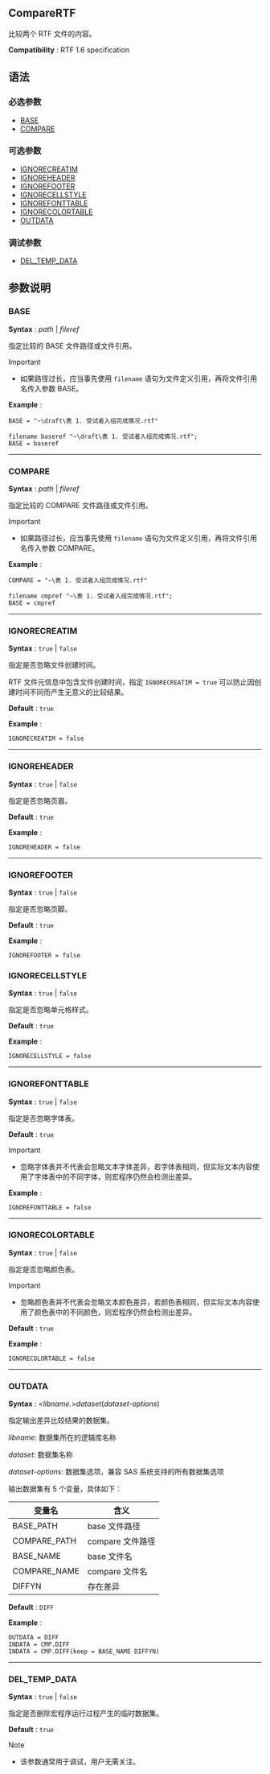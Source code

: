## CompareRTF

比较两个 RTF 文件的内容。

**Compatibility** : RTF 1.6 specification

## 语法

### 必选参数

- [BASE](#base)
- [COMPARE](#compare)

### 可选参数

- [IGNORECREATIM](#ignorecreatim)
- [IGNOREHEADER](#ignoreheader)
- [IGNOREFOOTER](#ignorefooter)
- [IGNORECELLSTYLE](#ignorecellstyle)
- [IGNOREFONTTABLE](#ignorefonttable)
- [IGNORECOLORTABLE](#ignorecolortable)
- [OUTDATA](#outdata)

### 调试参数

- [DEL_TEMP_DATA](#del_temp_data)

## 参数说明

### BASE

**Syntax** : _path_ | _fileref_

指定比较的 BASE 文件路径或文件引用。

> [!IMPORTANT]
>
> - 如果路径过长，应当事先使用 `filename` 语句为文件定义引用，再将文件引用名传入参数 BASE。

**Example** :

```sas
BASE = "~\draft\表 1. 受试者入组完成情况.rtf"
```

```sas
filename baseref "~\draft\表 1. 受试者入组完成情况.rtf";
BASE = baseref
```

---

### COMPARE

**Syntax** : _path_ | _fileref_

指定比较的 COMPARE 文件路径或文件引用。

> [!IMPORTANT]
>
> - 如果路径过长，应当事先使用 `filename` 语句为文件定义引用，再将文件引用名传入参数 COMPARE。

**Example** :

```sas
COMPARE = "~\表 1. 受试者入组完成情况.rtf"
```

```sas
filename cmpref "~\表 1. 受试者入组完成情况.rtf";
BASE = cmpref
```

---

### IGNORECREATIM

**Syntax** : `true` | `false`

指定是否忽略文件创建时间。

RTF 文件元信息中包含文件创建时间，指定 `IGNORECREATIM = true` 可以防止因创建时间不同而产生无意义的比较结果。

**Default** : `true`

**Example** :

```sas
IGNORECREATIM = false
```

---

### IGNOREHEADER

**Syntax** : `true` | `false`

指定是否忽略页眉。

**Default** : `true`

**Example** :

```sas
IGNOREHEADER = false
```

---

### IGNOREFOOTER

**Syntax** : `true` | `false`

指定是否忽略页脚。

**Default** : `true`

**Example** :

```sas
IGNOREFOOTER = false
```

### IGNORECELLSTYLE

**Syntax** : `true` | `false`

指定是否忽略单元格样式。

**Default** : `true`

**Example** :

```sas
IGNORECELLSTYLE = false
```

---

### IGNOREFONTTABLE

**Syntax** : `true` | `false`

指定是否忽略字体表。

**Default** : `true`

> [!IMPORTANT]
>
> - 忽略字体表并不代表会忽略文本字体差异，若字体表相同，但实际文本内容使用了字体表中的不同字体，则宏程序仍然会检测出差异。

**Example** :

```sas
IGNOREFONTTABLE = false
```

---

### IGNORECOLORTABLE

**Syntax** : `true` | `false`

指定是否忽略颜色表。

> [!IMPORTANT]
>
> - 忽略颜色表并不代表会忽略文本颜色差异，若颜色表相同，但实际文本内容使用了颜色表中的不同颜色，则宏程序仍然会检测出差异。

**Default** : `true`

**Example** :

```sas
IGNORECOLORTABLE = false
```

---

### OUTDATA

**Syntax** : <_libname._>_dataset_(_dataset-options_)

指定输出差异比较结果的数据集。

_libname_: 数据集所在的逻辑库名称

_dataset_: 数据集名称

_dataset-options_: 数据集选项，兼容 SAS 系统支持的所有数据集选项

输出数据集有 5 个变量，具体如下：

| 变量名       | 含义             |
| ------------ | ---------------- |
| BASE_PATH    | base 文件路径    |
| COMPARE_PATH | compare 文件路径 |
| BASE_NAME    | base 文件名      |
| COMPARE_NAME | compare 文件名   |
| DIFFYN       | 存在差异         |

**Default** : `DIFF`

**Example** :

```sas
OUTDATA = DIFF
INDATA = CMP.DIFF
INDATA = CMP.DIFF(keep = BASE_NAME DIFFYN)
```

---

### DEL_TEMP_DATA

**Syntax** : `true` | `false`

指定是否删除宏程序运行过程产生的临时数据集。

**Default** : `true`

> [!NOTE]
>
> - 该参数通常用于调试，用户无需关注。
